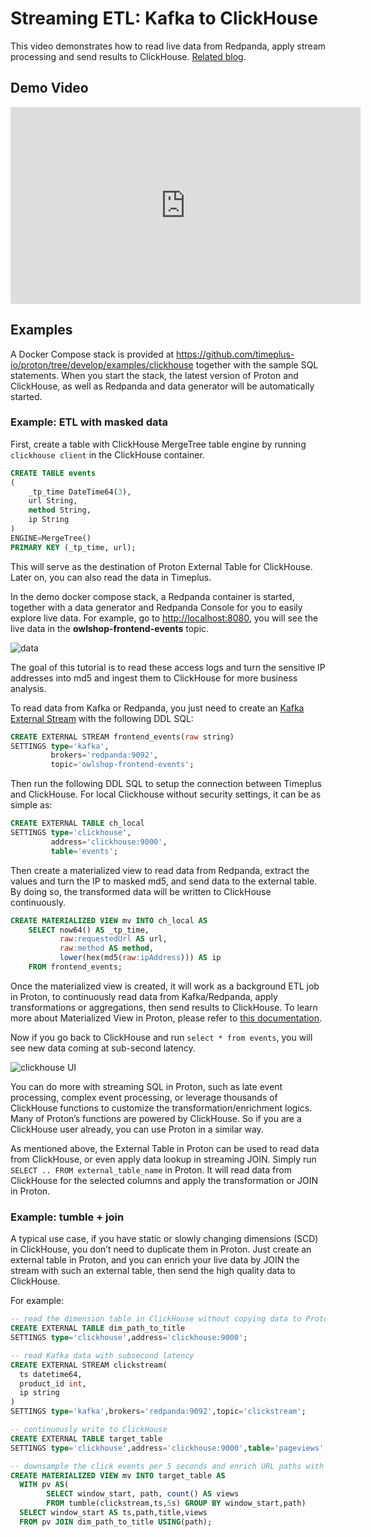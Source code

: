 # Streaming ETL: Kafka to ClickHouse

This video demonstrates how to read live data from Redpanda, apply stream processing and send results to ClickHouse. [Related blog](https://www.timeplus.com/post/proton-clickhouse-integration).

## Demo Video

<iframe width="560" height="315" src="https://www.youtube.com/embed/ga_DmCujEpw?si=ja2tmlcCbqa6HhwT" title="YouTube video player" frameborder="0" allow="accelerometer; autoplay; clipboard-write; encrypted-media; gyroscope; picture-in-picture; web-share" allowfullscreen></iframe>

## Examples

A Docker Compose stack is provided at https://github.com/timeplus-io/proton/tree/develop/examples/clickhouse together with the sample SQL statements. When you start the stack, the latest version of Proton and ClickHouse, as well as Redpanda and data generator will be automatically started.

### Example: ETL with masked data

First, create a table with ClickHouse MergeTree table engine by running `clickhouse client` in the ClickHouse container.

```sql
CREATE TABLE events
(
    _tp_time DateTime64(3),
    url String,
    method String,
    ip String
)
ENGINE=MergeTree()
PRIMARY KEY (_tp_time, url);
```

This will serve as the destination of Proton External Table for ClickHouse. Later on, you can also read the data in Timeplus.

In the demo docker compose stack, a Redpanda container is started, together with a data generator and Redpanda Console for you to easily explore live data. For example, go to [http://localhost:8080](http://localhost:8080/), you will see the live data in the **owlshop-frontend-events** topic.

![data](https://static.wixstatic.com/media/3796d3_2bb403497c0b48fab5710bec35793ae0~mv2.png/v1/fill/w_1480,h_642,al_c,q_90,usm_0.66_1.00_0.01,enc_auto/3796d3_2bb403497c0b48fab5710bec35793ae0~mv2.png)

The goal of this tutorial is to read these access logs and turn the sensitive IP addresses into md5 and ingest them to ClickHouse for more business analysis.

To read data from Kafka or Redpanda, you just need to create an [Kafka External Stream](/kafka-source) with the following DDL SQL:

```sql
CREATE EXTERNAL STREAM frontend_events(raw string)
SETTINGS type='kafka',
         brokers='redpanda:9092',
         topic='owlshop-frontend-events';
```

Then run the following DDL SQL to setup the connection between Timeplus and ClickHouse. For local Clickhouse without security settings, it can be as simple as:

```sql
CREATE EXTERNAL TABLE ch_local
SETTINGS type='clickhouse',
         address='clickhouse:9000',
         table='events';
```

Then create a materialized view to read data from Redpanda, extract the values and turn the IP to masked md5, and send data to the external table. By doing so, the transformed data will be written to ClickHouse continuously.

```sql
CREATE MATERIALIZED VIEW mv INTO ch_local AS
    SELECT now64() AS _tp_time,
           raw:requestedUrl AS url,
           raw:method AS method,
           lower(hex(md5(raw:ipAddress))) AS ip
    FROM frontend_events;
```

Once the materialized view is created, it will work as a background ETL job in Proton, to continuously read data from Kafka/Redpanda, apply transformations or aggregations, then send results to ClickHouse. To learn more about Materialized View in Proton, please refer to [this documentation](/view#m_view).

Now if you go back to ClickHouse and run `select * from events`, you will see new data coming at sub-second latency.

![clickhouse UI](https://static.wixstatic.com/media/3796d3_804a80321d1a4219836203b83c19ae35~mv2.png/v1/fill/w_1480,h_996,al_c,q_90,usm_0.66_1.00_0.01,enc_auto/3796d3_804a80321d1a4219836203b83c19ae35~mv2.png)

You can do more with streaming SQL in Proton, such as late event processing, complex event processing, or leverage thousands of ClickHouse functions to customize the transformation/enrichment logics. Many of Proton’s functions are powered by ClickHouse. So if you are a ClickHouse user already, you can use Proton in a similar way.

As mentioned above, the External Table in Proton can be used to read data from ClickHouse, or even apply data lookup in streaming JOIN. Simply run `SELECT .. FROM external_table_name` in Proton. It will read data from ClickHouse for the selected columns and apply the transformation or JOIN in Proton.

### Example: tumble + join

A typical use case, if you have static or slowly changing dimensions (SCD) in ClickHouse, you don’t need to duplicate them in Proton. Just create an external table in Proton, and you can enrich your live data by JOIN the stream with such an external table, then send the high quality data to ClickHouse.

For example:

```sql
-- read the dimension table in ClickHouse without copying data to Proton
CREATE EXTERNAL TABLE dim_path_to_title
SETTINGS type='clickhouse',address='clickhouse:9000';

-- read Kafka data with subsecond latency
CREATE EXTERNAL STREAM clickstream(
  ts datetime64,
  product_id int,
  ip string
)
SETTINGS type='kafka',brokers='redpanda:9092',topic='clickstream';

-- continuously write to ClickHouse
CREATE EXTERNAL TABLE target_table
SETTINGS type='clickhouse',address='clickhouse:9000',table='pageviews';

-- downsample the click events per 5 seconds and enrich URL paths with page titles
CREATE MATERIALIZED VIEW mv INTO target_table AS
  WITH pv AS(
        SELECT window_start, path, count() AS views
        FROM tumble(clickstream,ts,5s) GROUP BY window_start,path)
  SELECT window_start AS ts,path,title,views
  FROM pv JOIN dim_path_to_title USING(path);
```
